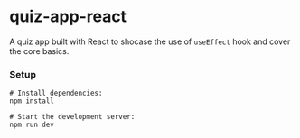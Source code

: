 # quiz-app-react

A quiz app built with React to shocase the use of `useEffect` hook and cover the core basics.

### Setup

```
# Install dependencies:
npm install

# Start the development server:
npm run dev

```
